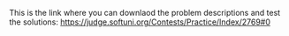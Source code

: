 This is the link where you can downlaod the problem descriptions and test the solutions:
https://judge.softuni.org/Contests/Practice/Index/2769#0
